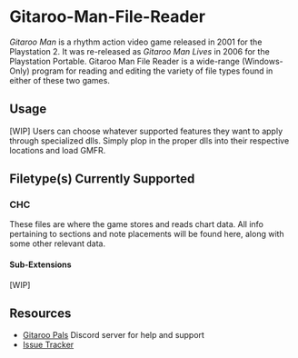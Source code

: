 # Gitaroo-Man-File-Reader
*Gitaroo Man* is a rhythm action video game released in 2001 for the Playstation 2. It was re-released as *Gitaroo Man Lives* in 2006 for the Playstation Portable.
Gitaroo Man File Reader is a wide-range (Windows-Only) program for reading and editing the variety of file types found in either of these two games.

## Usage
[WIP]
Users can choose whatever supported features they want to apply through specialized dlls. Simply plop in the proper dlls into their respective locations and load GMFR.

## Filetype(s) Currently Supported
### CHC
These files are where the game stores and reads chart data. All info pertaining to sections and note placements will be found here, along with some other relevant data.
#### Sub-Extensions
[WIP]

## Resources
* [Gitaroo Pals](https://discord.gg/ed6P8Jt) Discord server for help and support
* [Issue Tracker](https://github.com/sonicfind/Gitaroo-Man-File-Reader/issues)
